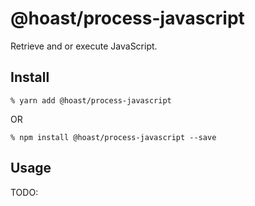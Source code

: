 # @hoast/process-javascript

Retrieve and or execute JavaScript.

## Install

```
% yarn add @hoast/process-javascript
```

OR

```
% npm install @hoast/process-javascript --save
```

## Usage

TODO:
